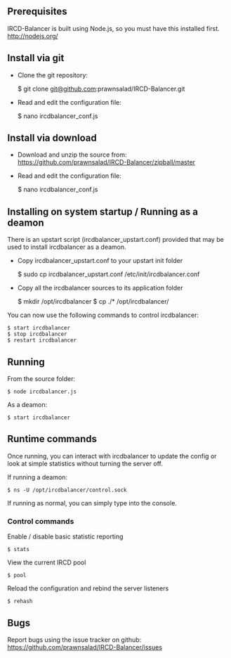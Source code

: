 ## Prerequisites

IRCD-Balancer is built using Node.js, so you must have this installed first. http://nodejs.org/

## Install via git

* Clone the git repository:

    $ git clone git@github.com:prawnsalad/IRCD-Balancer.git

* Read and edit the configuration file:

    $ nano ircdbalancer_conf.js

## Install via download

* Download and unzip the source from:
  https://github.com/prawnsalad/IRCD-Balancer/zipball/master

* Read and edit the configuration file:

    $ nano ircdbalancer_conf.js


## Installing on system startup / Running as a deamon
There is an upstart script (ircdbalancer_upstart.conf) provided that may be used to install ircdbalancer as a deamon.

* Copy ircdbalancer_upstart.conf to your upstart init folder

    $ sudo cp ircdbalancer_upstart.conf /etc/init/ircdbalancer.conf

* Copy all the ircdbalancer sources to its application folder

    $ mkdir /opt/ircdbalancer
    $ cp ./* /opt/ircdbalancer/

You can now use the following commands to control ircdbalancer:

    $ start ircdbalancer
    $ stop ircdbalancer
    $ restart ircdbalancer


## Running 
From the source folder:

    $ node ircdbalancer.js

As a deamon:

    $ start ircdbalancer


## Runtime commands
Once running, you can interact with ircdbalancer to update the config or look at simple statistics without turning the server off.

If running a deamon:

    $ ns -U /opt/ircdbalancer/control.sock

If running as normal, you can simply type into the console.

### Control commands

Enable / disable basic statistic reporting

    $ stats


View the current IRCD pool

    $ pool


Reload the configuration and rebind the server listeners

    $ rehash


## Bugs
Report bugs using the issue tracker on github: https://github.com/prawnsalad/IRCD-Balancer/issues